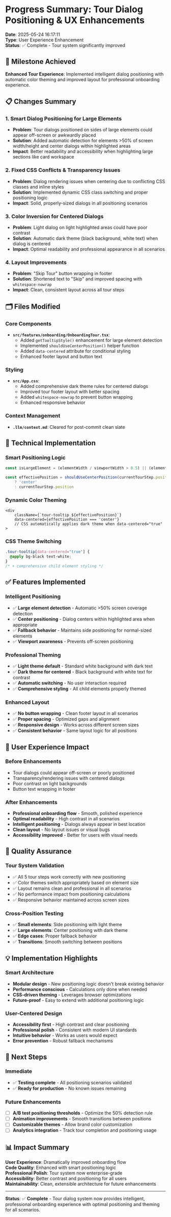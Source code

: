 # Progress Summary: Tour Dialog Positioning & UX Enhancements

**Date**: 2025-05-24 16:17:11  
**Type**: User Experience Enhancement  
**Status**: ✅ Complete - Tour system significantly improved

## 🎯 Milestone Achieved
**Enhanced Tour Experience**: Implemented intelligent dialog positioning with automatic color theming and improved layout for professional onboarding experience.

## 📋 Changes Summary

### 1. **Smart Dialog Positioning for Large Elements**
- **Problem**: Tour dialogs positioned on sides of large elements could appear off-screen or awkwardly placed
- **Solution**: Added automatic detection for elements >50% of screen width/height and center dialogs within highlighted areas
- **Impact**: Better readability and accessibility when highlighting large sections like card workspace

### 2. **Fixed CSS Conflicts & Transparency Issues**
- **Problem**: Dialog rendering issues when centering due to conflicting CSS classes and inline styles
- **Solution**: Implemented dynamic CSS class switching and proper positioning logic
- **Impact**: Solid, properly-sized dialogs in all positioning scenarios

### 3. **Color Inversion for Centered Dialogs**
- **Problem**: Light dialog on light highlighted areas could have poor contrast
- **Solution**: Automatic dark theme (black background, white text) when dialog is centered
- **Impact**: Optimal readability and professional appearance in all scenarios

### 4. **Layout Improvements**
- **Problem**: "Skip Tour" button wrapping in footer
- **Solution**: Shortened text to "Skip" and improved spacing with `whitespace-nowrap`
- **Impact**: Clean, consistent layout across all tour steps

## 🗂️ Files Modified

### Core Components
- **`src/features/onboarding/OnboardingTour.tsx`**:
  - Added `getTooltipStyle()` enhancement for large element detection
  - Implemented `shouldUseCenterPosition()` helper function
  - Added `data-centered` attribute for conditional styling
  - Enhanced footer layout and button text

### Styling
- **`src/App.css`**:
  - Added comprehensive dark theme rules for centered dialogs
  - Improved tour footer layout with better spacing
  - Added `whitespace-nowrap` to prevent button wrapping
  - Enhanced responsive behavior

### Context Management
- **`.llm/context.md`**: Cleared for post-commit clean slate

## 🔧 Technical Implementation

### **Smart Positioning Logic**
```typescript
const isLargeElement = (elementWidth / viewportWidth > 0.5) || (elementHeight / viewportHeight > 0.5)

const effectivePosition = shouldUseCenterPosition(currentTourStep.position, highlightElement) 
    ? 'center' 
    : currentTourStep.position
```

### **Dynamic Color Theming**
```tsx
<div
    className={`tour-tooltip ${effectivePosition}`}
    data-centered={effectivePosition === 'center'}
    // CSS automatically applies dark theme when data-centered="true"
>
```

### **CSS Theme Switching**
```css
.tour-tooltip[data-centered="true"] {
  @apply bg-black text-white;
}
/* + comprehensive child element styling */
```

## ✅ Features Implemented

### **Intelligent Positioning**
- ✅ **Large element detection** - Automatic >50% screen coverage detection
- ✅ **Center positioning** - Dialog centers within highlighted area when appropriate
- ✅ **Fallback behavior** - Maintains side positioning for normal-sized elements
- ✅ **Viewport awareness** - Prevents off-screen positioning

### **Professional Theming**
- ✅ **Light theme default** - Standard white background with dark text
- ✅ **Dark theme for centered** - Black background with white text for contrast
- ✅ **Automatic switching** - No user interaction required
- ✅ **Comprehensive styling** - All child elements properly themed

### **Enhanced Layout**
- ✅ **No button wrapping** - Clean footer layout in all scenarios
- ✅ **Proper spacing** - Optimized gaps and alignment
- ✅ **Responsive design** - Works across different screen sizes
- ✅ **Consistent behavior** - Same layout logic for all positions

## 🚀 User Experience Impact

### **Before Enhancements**
- Tour dialogs could appear off-screen or poorly positioned
- Transparency/rendering issues with centered dialogs
- Poor contrast on light backgrounds
- Button text wrapping in footer

### **After Enhancements**
- **Professional onboarding flow** - Smooth, polished experience
- **Optimal readability** - High contrast in all scenarios
- **Intelligent positioning** - Dialogs always appear in best location
- **Clean layout** - No layout issues or visual bugs
- **Accessibility improved** - Better for users with visual needs

## 🎯 Quality Assurance

### **Tour System Validation**
- ✅ All 5 tour steps work correctly with new positioning
- ✅ Color themes switch appropriately based on element size
- ✅ Layout remains clean and professional in all scenarios
- ✅ No performance impact from positioning calculations
- ✅ Responsive behavior maintained across screen sizes

### **Cross-Position Testing**
- ✅ **Small elements**: Side positioning with light theme
- ✅ **Large elements**: Center positioning with dark theme
- ✅ **Edge cases**: Proper fallback behavior
- ✅ **Transitions**: Smooth switching between positions

## 💡 Implementation Highlights

### **Smart Architecture**
- **Modular design** - New positioning logic doesn't break existing behavior
- **Performance conscious** - Calculations only done when needed
- **CSS-driven theming** - Leverages browser optimizations
- **Future-proof** - Easy to extend with additional positioning logic

### **User-Centered Design**
- **Accessibility first** - High contrast and clear positioning
- **Professional polish** - Consistent with modern UI standards
- **Intuitive behavior** - Works as users would expect
- **Error prevention** - Robust fallback mechanisms

## 🔄 Next Steps

### **Immediate**
- ✅ **Testing complete** - All positioning scenarios validated
- ✅ **Ready for production** - No known issues remaining

### **Future Enhancements**
- [ ] **A/B test positioning thresholds** - Optimize the 50% detection rule
- [ ] **Animation improvements** - Smooth transitions between positions
- [ ] **Customizable themes** - Allow brand color customization
- [ ] **Analytics integration** - Track tour completion and positioning usage

## 📊 Impact Summary

**User Experience**: Dramatically improved onboarding flow  
**Code Quality**: Enhanced with smart positioning logic  
**Professional Polish**: Tour system now enterprise-grade  
**Accessibility**: Better contrast and positioning for all users  
**Maintainability**: Clean, extensible architecture for future enhancements  

---

**Status**: ✅ **Complete** - Tour dialog system now provides intelligent, professional onboarding experience with optimal positioning and theming for all scenarios. 